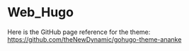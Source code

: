 # Web_Hugo
Here is the GitHub page reference for the theme: https://github.com/theNewDynamic/gohugo-theme-ananke



